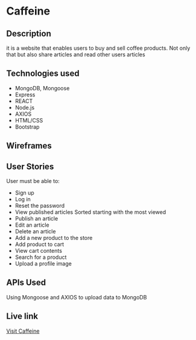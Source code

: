 # Caffeine

## Description
it is a website that enables users to buy and sell coffee products. Not only that but also share articles and read other users articles 

## Technologies used
* MongoDB, Mongoose
* Express
* REACT
* Node.js
* AXIOS
* HTML/CSS
* Bootstrap 

## Wireframes

## User Stories
User must be able to:
* Sign up
* Log in 
* Reset the password
* View published articles Sorted 
starting with the most viewed
* Publish an article 
* Edit an article
* Delete an article 
* Add a new product to the store
* Add product to cart
* View cart contents
* Search for a product
* Upload a profile image

## APIs Used
Using Mongoose and AXIOS to upload data to MongoDB

## Live link
[Visit Caffeine](https://caffeine-e.herokuapp.com/)